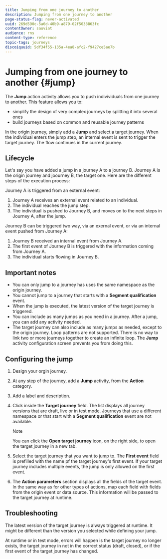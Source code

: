 ```yaml
---
title: Jumping from one journey to another
description: Jumping from one journey to another
page-status-flag: never-activated
uuid: 269d590c-5a6d-40b9-a879-02f5033863fc
contentOwner: sauviat
audience: rns
content-type: reference
topic-tags: journeys
discoiquuid: 5df34f55-135a-4ea8-afc2-f9427ce5ae7b
---
```


# Jumping from one journey to another {#jump}

The **Jump** action activity allows you to push indivividuals from one journey to another. This feature allows you to:

* simplify the design of very complex journeys by splitting it into several ones  
* build journeys based on common and reusable journey patterns

In the origin journey, simply add a **Jump** and select a target journey. When the individual enters the jump step, an internal event is sent to trigger the target journey. The flow continues in the current journey.

## Lifecycle

Let's say you have added a jump in a journey A to a journey B. 
Journey A is the origin journey and joourney B, the target one. 
Here are the different steps of the execution process:

Journey A is triggered from an external event:
1. Journey A receives an external event related to an individual.
1. The individual reaches the jump step. 
1. The individual is pushed to Journey B, and moves on to the next steps in Journey A, after the jump.

Journey B can be triggered two way, via an exernal event, or via an internal event pushed from Journey A:
1. Journey B received an internal event from Journey A.
1. The first event of Journey B is triggered with the information coming from Journey A.
1. The individual starts flowing in Journey B.

## Important notes

* You can only jump to a journey has uses the same namespace as the origin journey.
* You cannot jump to a journey that starts with a **Segment qualification** event. 
* When the jump is executed, the latest version of the target journey is triggered.
* You can include as many jumps as you need in a journey. After a jump, you can add any activity needed.
* The target journey can also include as many jumps as needed, except to the origin journey. Loop patterns are not supported. There is no way to link two or more journeys together to create an infinite loop. The **Jump** activity configuration screen prevents you from doing this.  

## Configuring the jump

1. Design your orgin journey.
1. At any step of the journey, add a **Jump** activity, from the **Action** category. 
1. Add a label and description.
1. Click inside the **Target journey** field. 
   The list displays all journey versions that are draft, live or in test mode. Journeys that use a different namespace or that start with a **Segment qualification** event are not available. 

   >[!NOTE]
   >
   >You can click the **Open target journey** icon, on the right side, to open the target journey in a new tab.

1. Select the target journey that you want to jump to.
   The **First event** field is prefilled with the name pf the target journey's first event. If your target journey includes multiple events, the jump is only allowed on the first event.
1. The **Action parameters** section displays all the fields of the target event. In the same way as for other types of actions, map each field with fields from the origin event or data source. This information will be passed to the target journey at runtime.

## Troubleshooting

The latest version of the target journey is always triggered at runtime. It might be different than the version you selected while defining your jump. 

At runtime or in test mode, errors will happen is the target journey no longer exists, the target journey in not in the correct status (draft, closed), or if the first event of the target journey has changed. 